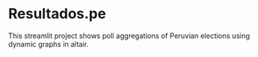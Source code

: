 
# Resultados.pe

This streamlit project shows poll aggregations of Peruvian elections using dynamic graphs in altair. 